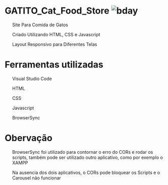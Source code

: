 # GATITO_Cat_Food_Store ![bday](https://raw.githubusercontent.com/zhengrenzhe/vscode-Nyan-Cat/master/src/imgs/bday.gif)

<ul>Site Para Comida de Gatos</ul>
<ul>Criado Utilizando HTML, CSS e Javascript</ul>
<ul>Layout Responsivo para Diferentes Telas</ul>


# Ferramentas utilizadas
<ul>Visual Studio Code</ul>
<ul>HTML</ul>
<ul>CSS</ul>
<ul>Javascript</ul>
<ul>BrowserSync</ul>

# Obervação

<ul>BrowserSync foi utilizado para contornar o erro do CORs e rodar os scripts, também pode ser utilizado outro aplicativo,
como por exemplo o XAMPP</ul>
<ul>Na ausencia dos dois aplicativos, o CORs pode bloquear os Scripts e o Carousel não funcionar</ul>

